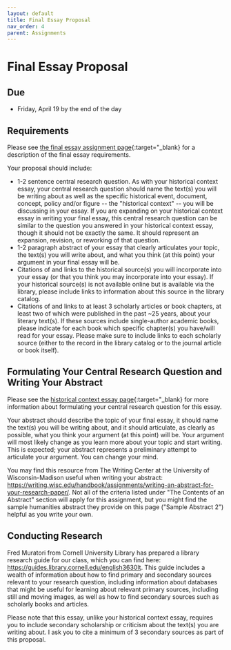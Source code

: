 ```yaml
---
layout: default
title: Final Essay Proposal
nav_order: 4
parent: Assignments
---
```

# Final Essay Proposal
## Due
- Friday, April 19 by the end of the day

## Requirements
Please see [the final essay assignment page](https://lindsaythomas.net/engl3630s24/assignments/final-essay.html){:target="_blank} for a description of the final essay requirements.

Your proposal should include:
- 1-2 sentence central research question. As with your historical context essay, your central research question should name the text(s) you will be writing about as well as the specific historical event, document, concept, policy and/or figure -- the "historical context" -- you will be discussing in your essay. If you are expanding on your historical context essay in writing your final essay, this central research question can be similar to the question you answered in your historical context essay, though it should not be exactly the same. It should represent an expansion, revision, or reworking of that question.
- 1-2 paragraph abstract of your essay that clearly articulates your topic, the text(s) you will write about, and what you think (at this point) your argument in your final essay will be.
- Citations of and links to the historical source(s) you will incorporate into your essay (or that you think you  may incorporate into your essay). If your historical source(s) is not available online but is available via the library, please include links to information about this source in the library catalog.
- Citations of and links to at least 3 scholarly articles or book chapters, at least two of which were published in the past ~25 years, about your literary text(s). If these sources include single-author academic books, please indicate for each book which specific chapter(s) you have/will read for your essay. Please make sure to include links to each scholarly source (either to the record in the library catalog or to the journal article or book itself).

## Formulating Your Central Research Question and Writing Your Abstract
Please see the [historical context essay page](https://lindsaythomas.net/engl3630s24/assignments/historical-context.html#formulating-your-central-research-question){:target="_blank} for more information about formulating your central research question for this essay.

Your abstract should describe the topic of your final essay, it should name the text(s) you will be writing about, and it should articulate, as clearly as possible, what you think your argument (at this point) will be. Your argument will most likely change as you learn more about your topic and start writing. This is expected; your abstract represents a preliminary attempt to articulate your argument. You can change your mind.

You may find this resource from The Writing Center at the University of Wisconsin-Madison useful when writing your abstract: <https://writing.wisc.edu/handbook/assignments/writing-an-abstract-for-your-research-paper/>. Not all of the criteria listed under "The Contents of an Abstract" section will apply for this assignment, but you might find the sample humanities abstract they provide on this page ("Sample Abstract 2") helpful as you write your own.

## Conducting Research
Fred Muratori from Cornell University Library has prepared a library research guide for our class, which you can find here: <https://guides.library.cornell.edu/english3630lt>. This guide includes a wealth of information about how to find primary and secondary sources relevant to your research question, including information about databases that might be useful for learning about relevant primary sources, including still and moving images, as well as how to find secondary sources such as scholarly books and articles.

Please note that this essay, unlike your historical context essay, requires you to include secondary scholarship or criticism about the text(s) you are writing about. I ask you to cite a minimum of 3 secondary sources as part of this proposal.
